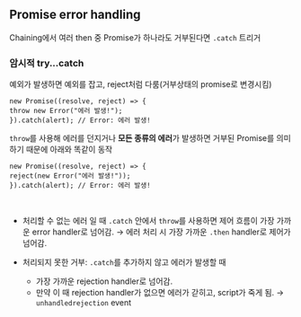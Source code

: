 ## Promise error handling
Chaining에서 여러 then 중 Promise가 하나라도 거부된다면 `.catch` 트리거

### 암시적 try...catch
예외가 발생하면 예외를 잡고, reject처럼 다룸(거부상태의 promise로 변경시킴)
```
new Promise((resolve, reject) => {
throw new Error("에러 발생!"); 
}).catch(alert); // Error: 에러 발생!
```
`throw`를 사용해 에러를 던지거나 **모든 종류의 에러**가 발생하면 거부된 Promise를 의미하기 때문에 아래와 똑같이 동작<br>
```
new Promise((resolve, reject) => {
reject(new Error("에러 발생!"));
}).catch(alert); // Error: 에러 발생!
```
<br>

* 처리할 수 없는 에러 일 때 `.catch` 안에서 `throw`를 사용하면 제어 흐름이 가장 가까운 error handler로 넘어감. 
→ 에러 처리 시 가장 가까운 `.then` handler로 제어가 넘어감.

* 처리되지 못한 거부: `.catch`를 추가하지 않고 에러가 발생할 때
	* 가장 가까운 rejection handler로 넘어감.
	* 만약 이 때 rejection handler가 없으면 에러가 갇히고, script가 죽게 됨.
	→ `unhandledrejection` event
	
